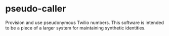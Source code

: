 # pseudo-caller
Provision and use pseudonymous Twilio numbers. This software is intended to be a piece of a larger system for maintaining synthetic identities.

